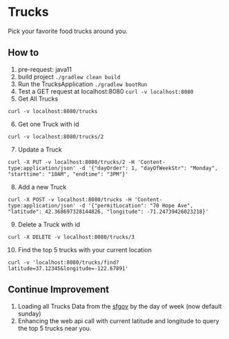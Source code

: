 # Trucks
Pick your favorite food trucks around you. 

## How to
1. pre-request: java11
2. build project `./gradlew clean build`
3. Run the TrucksApplication `./gradlew bootRun`
4. Test a GET request at localhost:8080 `curl -v localhost:8080`
5. Get All Trucks
```
curl -v localhost:8080/trucks
```
6. Get one Truck with id 
```
curl -v localhost:8080/trucks/2
```
7. Update a Truck
```
curl -X PUT -v localhost:8080/trucks/2 -H 'Content-type:application/json' -d '{"dayOrder": 1, "dayOfWeekStr": "Monday", "starttime": "10AM", "endtime": "3PM"}'
```
8. Add a new Truck
```
curl -X POST -v localhost:8080/trucks -H 'Content-type:application/json' -d '{"permitLocation": "70 Hope Ave", "latitude": 42.368697328144826, "longitude": -71.24739426023218}'
```
9. Delete a Truck with id
```
curl -X DELETE -v localhost:8080/trucks/3
```
10. Find the top 5 trucks with your current location
```
curl -v 'localhost:8080/trucks/find?latitude=37.12345&longitude=-122.67891'
```

## Continue Improvement
1. Loading all Trucks Data from the [sfgov](https://data.sfgov.org/resource/jjew-r69b.json) by the day of week (now default sunday)
2. Enhancing the web api call with current latitude and longitude to query the top 5 trucks near you.
